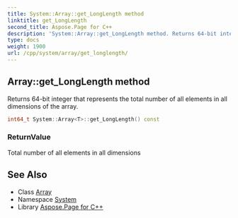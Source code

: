 ```yaml
---
title: System::Array::get_LongLength method
linktitle: get_LongLength
second_title: Aspose.Page for C++
description: 'System::Array::get_LongLength method. Returns 64-bit integer that represents the total number of all elements in all dimensions of the array in C++.'
type: docs
weight: 1900
url: /cpp/system/array/get_longlength/
---
```

## Array::get_LongLength method


Returns 64-bit integer that represents the total number of all elements in all dimensions of the array.

```cpp
int64_t System::Array<T>::get_LongLength() const
```


### ReturnValue

Total number of all elements in all dimensions

## See Also

* Class [Array](../)
* Namespace [System](../../)
* Library [Aspose.Page for C++](../../../)
